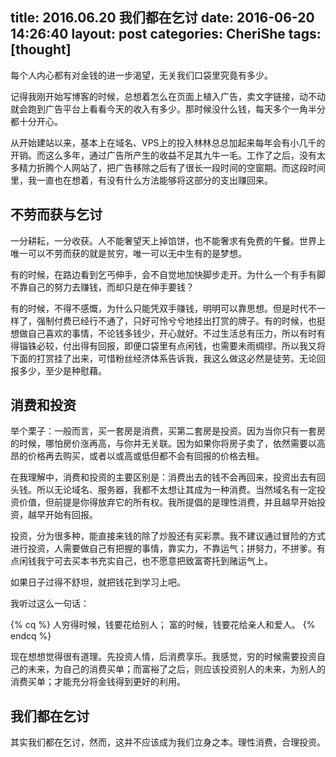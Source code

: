 title: 2016.06.20 我们都在乞讨
date: 2016-06-20 14:26:40
layout: post
categories: CheriShe
tags: [thought]
---

每个人内心都有对金钱的进一步渴望，无关我们口袋里究竟有多少。

记得我刚开始写博客的时候，总想着怎么在页面上植入广告，卖文字链接，动不动就会跑到广告平台上看看今天的收入有多少。那时候没什么钱，每天多个一角半分都十分开心。

从开始建站以来，基本上在域名、VPS上的投入林林总总加起来每年会有小几千的开销。而这么多年，通过广告所产生的收益不足其九牛一毛。工作了之后，没有太多精力折腾个人网站了，把广告移除之后有了很长一段时间的空窗期。而这段时间里，我一直也在想着，有没有什么方法能够将这部分的支出赚回来。

<!-- more -->

## 不劳而获与乞讨

一分耕耘，一分收获。人不能奢望天上掉馅饼，也不能奢求有免费的午餐。世界上唯一可以不劳而获的就是贫穷，唯一可以无中生有的是梦想。

有的时候，在路边看到乞丐伸手，会不自觉地加快脚步走开。为什么一个有手有脚不靠自己的努力去赚钱，而却只是在伸手要钱？

有的时候，不得不感慨，为什么只能凭双手赚钱，明明可以靠思想。但是时代不一样了，强制付费已经行不通了，只好可怜兮兮地挂出打赏的牌子。有的时候，也挺想做自己喜欢的事情，不论钱多钱少，开心就好。不过生活总有压力，所以有时有得锱铢必较，付出得有回报，即便口袋里有点闲钱，也需要未雨绸缪。所以我又将下面的打赏挂了出来，可惜粉丝经济体系告诉我，我这么做这必然是徒劳。无论回报多少，至少是种慰藉。

## 消费和投资

举个栗子：一般而言，买一套房是消费，买第二套房是投资。因为当你只有一套房的时候，哪怕房价涨再高，与你并无关联。因为如果你将房子卖了，依然需要以高昂的价格再去购买，或者以或高或低但都不会有回报的价格去租。

在我理解中，消费和投资的主要区别是：消费出去的钱不会再回来，投资出去有回头钱。所以无论域名、服务器，我都不太想让其成为一种消费。当然域名有一定投资价值，但前提是你得放弃它的所有权。我所提倡的是理性消费，并且越早开始投资，越早开始有回报。

投资，分为很多种，能直接来钱的除了炒股还有买彩票。我不建议通过冒险的方式进行投资，人需要做自己有把握的事情，靠实力，不靠运气；拼努力，不拼爹。有点闲钱我宁可去买本书充实自己，也不愿意把致富寄托到赌运气上。

如果日子过得不舒坦，就把钱花到学习上吧。

我听过这么一句话：

{% cq %}
人穷得时候，钱要花给别人；
富的时候，钱要花给亲人和爱人。
{% endcq %}

现在想想觉得很有道理。先投资人情，后消费享乐。我感觉，穷的时候需要投资自己的未来，为自己的消费买单；而富裕了之后，则应该投资别人的未来，为别人的消费买单；才能充分将金钱得到更好的利用。

## 我们都在乞讨

其实我们都在乞讨，然而，这并不应该成为我们立身之本。理性消费，合理投资。
